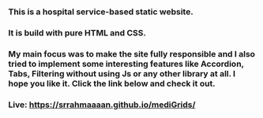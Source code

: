 ### This is a hospital service-based static website.
### It is build with pure HTML and CSS.
### My main focus was to make the site fully responsible and I also tried to implement some interesting features like Accordion, Tabs, Filtering without using Js or any other library at all. I hope you like it. Click the link below and check it out.
### Live: https://srrahmaaaan.github.io/mediGrids/